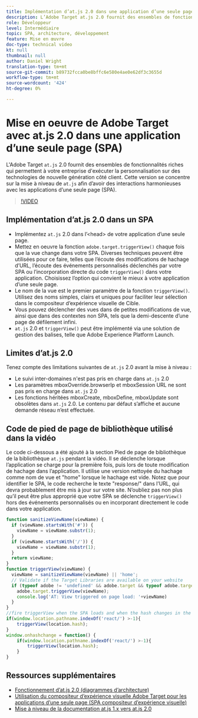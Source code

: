 ```yaml
---
title: Implémentation d’at.js 2.0 dans une application d’une seule page (SPA)
description: L’Adobe Target at.js 2.0 fournit des ensembles de fonctionnalités riches qui permettent à votre entreprise d’exécuter la personnalisation sur des technologies de nouvelle génération côté client. Pour implémenter at.js 2.0 dans une application d’une seule page (SPA), procédez comme suit.
role: Développeur
level: Intermédiaire
topic: SPA, architecture, développement
feature: Mise en œuvre
doc-type: technical video
kt: null
thumbnail: null
author: Daniel Wright
translation-type: tm+mt
source-git-commit: b89732fcca0be8bffc6e580e4ae0e62df3c3655d
workflow-type: tm+mt
source-wordcount: '424'
ht-degree: 0%

---
```



# Mise en oeuvre de Adobe Target avec at.js 2.0 dans une application d’une seule page (SPA)

L&#39;Adobe Target `at.js` 2.0 fournit des ensembles de fonctionnalités riches qui permettent à votre entreprise d&#39;exécuter la personnalisation sur des technologies de nouvelle génération côté client. Cette version se concentre sur la mise à niveau de `at.js` afin d’avoir des interactions harmonieuses avec les applications d’une seule page (SPA).

>[!VIDEO](https://video.tv.adobe.com/v/26248?quality=12)

## Implémentation d’at.js 2.0 dans un SPA

* Implémentez `at.js` 2.0 dans l’&lt;head> de votre application d’une seule page.
* Mettez en oeuvre la fonction `adobe.target.triggerView()` chaque fois que la vue change dans votre SPA. Diverses techniques peuvent être utilisées pour ce faire, telles que l’écoute des modifications de hachage d’URL, l’écoute des événements personnalisés déclenchés par votre SPA ou l’incorporation directe du code `triggerView()` dans votre application. Choisissez l’option qui convient le mieux à votre application d’une seule page.
* Le nom de la vue est le premier paramètre de la fonction `triggerView()`. Utilisez des noms simples, clairs et uniques pour faciliter leur sélection dans le compositeur d’expérience visuelle de Cible.
* Vous pouvez déclencher des vues dans de petites modifications de vue, ainsi que dans des contextes non SPA, tels que la demi-descente d’une page de défilement infini.
* `at.js` 2.0 et  `triggerView()` peut être implémenté via une solution de gestion des balises, telle que Adobe Experience Platform Launch.

## Limites d’at.js 2.0

Tenez compte des limitations suivantes de `at.js` 2.0 avant la mise à niveau :

* Le suivi inter-domaines n&#39;est pas pris en charge dans `at.js` 2.0
* Les paramètres mboxOverride.browserIp et mboxSession URL ne sont pas pris en charge dans `at.js` 2.0
* Les fonctions héritées mboxCreate, mboxDefine, mboxUpdate sont obsolètes dans `at.js` 2.0. Le contenu par défaut s’affiche et aucune demande réseau n’est effectuée.

## Code de pied de page de bibliothèque utilisé dans la vidéo

Le code ci-dessous a été ajouté à la section Pied de page de bibliothèque de la bibliothèque `at.js` pendant la vidéo. Il se déclenche lorsque l’application se charge pour la première fois, puis lors de toute modification de hachage dans l’application. Il utilise une version nettoyée du hachage comme nom de vue et &quot;home&quot; lorsque le hachage est vide. Notez que pour identifier le SPA, le code recherche le texte &quot;response/&quot; dans l’URL, qui devra probablement être mis à jour sur votre site. N’oubliez pas non plus qu’il peut être plus approprié que votre SPA se déclenche `triggerView()` hors des événements personnalisés ou en incorporant directement le code dans votre application.

```javascript
function sanitizeViewName(viewName) {
  if (viewName.startsWith('#')) {
    viewName = viewName.substr(1);
  }
  if (viewName.startsWith('/')) {
    viewName = viewName.substr(1);
  }
  return viewName;
}
function triggerView(viewName) {
  viewName = sanitizeViewName(viewName) || 'home';
  // Validate if the Target Libraries are available on your website
  if (typeof adobe != 'undefined' && adobe.target && typeof adobe.target.triggerView === 'function') {
    adobe.target.triggerView(viewName);
    console.log('AT: View triggered on page load: '+viewName)
  }
}
//fire triggerView when the SPA loads and when the hash changes in the SPA
if(window.location.pathname.indexOf('react/') >-1){
    triggerView(location.hash);
}
window.onhashchange = function() {
    if(window.location.pathname.indexOf('react/') >-1){
        triggerView(location.hash);
    }
}
```

## Ressources supplémentaires

* [Fonctionnement d’at.js 2.0 (diagrammes d’architecture)](understanding-how-atjs-20-works.md)
* [Utilisation du compositeur d’expérience visuelle Adobe Target pour les applications d’une seule page (SPA compositeur d’expérience visuelle)](../experiences/use-the-visual-experience-composer-for-single-page-applications.md)
* [Mise à niveau de la documentation at.js 1.x vers at.js 2.0](https://docs.adobe.com/content/help/en/target/using/implement-target/client-side/upgrading-from-atjs-1x-to-atjs-20.html)